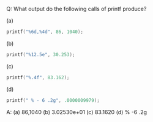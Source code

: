 Q: What output do the following calls of printf produce?

(a)

```c
printf("%6d,%4d", 86, 1040);
```

(b)

```c
printf("%12.5e", 30.253);
```

(c)

```c
printf("%.4f", 83.162);
```

(d)

```c
printf(" % - 6 .2g", .0000009979);
```

A:
(a) 86,1040
(b) 3.02530e+01
(c) 83.1620
(d) % -6 .2g
